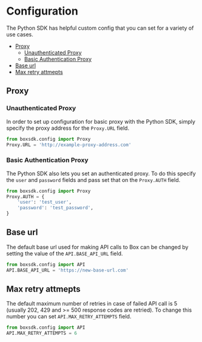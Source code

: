 Configuration
=============

The Python SDK has helpful custom config that you can set for a variety of use cases.

<!-- START doctoc generated TOC please keep comment here to allow auto update -->
<!-- DON'T EDIT THIS SECTION, INSTEAD RE-RUN doctoc TO UPDATE -->

- [Proxy](#proxy)
  - [Unauthenticated Proxy](#unauthenticated-proxy)
  - [Basic Authentication Proxy](#basic-authentication-proxy)
- [Base url](#base-url)
- [Max retry attmepts](#max-retry-attmepts)

<!-- END doctoc generated TOC please keep comment here to allow auto update -->

Proxy
-----

### Unauthenticated Proxy

In order to set up configuration for basic proxy with the Python SDK, simply specify the proxy address for the `Proxy.URL` field.

```python
from boxsdk.config import Proxy
Proxy.URL = 'http://example-proxy-address.com'
```

### Basic Authentication Proxy

The Python SDK also lets you set an authenticated proxy. To do this specify the `user` and `password` fields and pass set that on the `Proxy.AUTH` field.

```python
from boxsdk.config import Proxy
Proxy.AUTH = {
    'user': 'test_user',
    'password': 'test_password',
}
```

Base url
--------

The default base url used for making API calls to Box can be changed by setting the value of the `API.BASE_API_URL` field.

```python
from boxsdk.config import API
API.BASE_API_URL = 'https://new-base-url.com'
```

Max retry attmepts
------------------

The default maximum number of retries in case of failed API call is 5 (usually 202, 429 and >= 500 response codes are retried).
To change this number you can set `API.MAX_RETRY_ATTEMPTS` field.
```python
from boxsdk.config import API
API.MAX_RETRY_ATTEMPTS = 6
```
